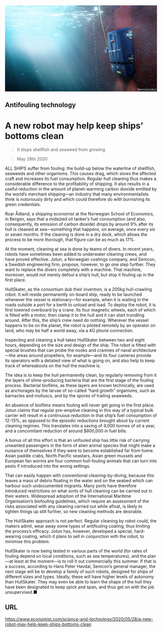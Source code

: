 ![](./images/20200530_STP002_0.jpg)

## Antifouling technology

# A new robot may help keep ships’ bottoms clean

> It stops shellfish and seaweed from growing

> May 28th 2020

ALL SHIPS suffer from fouling: the build-up below the waterline of shellfish, seaweeds and other organisms. This causes drag, which slows the affected craft and increases its fuel consumption. Regular hull cleaning thus makes a considerable difference to the profitability of shipping. It also results in a useful reduction in the amount of planet-warming carbon dioxide emitted by the world’s merchant shipping—an industry that many environmentalists think is notoriously dirty and which could therefore do with burnishing its green credentials.

Roar Ådland, a shipping economist at the Norwegian School of Economics, in Bergen, says that a midsized oil tanker’s fuel consumption (and also, consequently, its emission of carbon dioxide) drops by around 9% after its hull is cleaned at sea—something that happens, on average, once every six or seven months. If the cleaning is done in a dry dock, which allows the process to be more thorough, that figure can be as much as 17%.

At the moment, cleaning at sea is done by teams of divers. In recent years, robots have sometimes been added to underwater cleaning crews, and have proved effective. Jotun, a Norwegian coatings company, and Semcon, a Swedish engineering firm, propose, however, to go one step further. They want to replace the divers completely with a machine. That machine, moreover, would not merely defoul a ship’s hull, but stop it fouling up in the first place.

HullSkater, as the consortium dub their invention, is a 200kg hull-crawling robot. It will reside permanently on-board ship, ready to be launched whenever the vessel is stationary—for example, when it is waiting in the roads outside a port for a berth to unload and load. To deploy the robot, it is first lowered overboard by a crane. Its four magnetic wheels, each of which is fitted with a motor, then clamp it to the hull and it can start trundling around. After this, the ship’s crew need do nothing. Wherever the vessel happens to be on the planet, the robot is piloted remotely by an operator on land, who may be half a world away, via a 4G phone connection.

Inspecting and cleaning a hull takes HullSkater between two and eight hours, depending on the size and design of the ship. The robot is fitted with special brushes that can probe the nooks and crannies of naval architecture—the areas around propellers, for example—and its four cameras provide its operators with a detailed view of what is going on, and also help to keep track of whereabouts on the hull the machine is.

The idea is to keep the hull permanently clean, by regularly removing from it the layers of slime-producing bacteria that are the first stage of the fouling process. Bacterial biofilms, as these layers are known technically, are used as anchorages by the larvae of so-called “hard growth” organisms, such as barnacles and molluscs, and by the spores of trailing seaweeds.

An absence of biofilms means fouling will never get going in the first place. Jotun claims that regular pre-emptive cleaning in this way of a typical bulk carrier will result in a continuous reduction in that ship’s fuel consumption of 12-13%, as opposed to the episodic reductions brought about by current cleaning regimes. This translates into a saving of 4,000 tonnes of oil a year, and a concomitant reduction of around $800,000 in fuel bills.

A bonus of all this effort is that an unfouled ship has little risk of carrying unwanted passengers in the form of alien animal species that might make a nuisance of themselves if they were to become established far from home. Asian paddle crabs, North Pacific seastars, Asian green mussels and European fan worms are four common hull-fouling animals that can turn into pests if introduced into the wrong settings.

That can easily happen with conventional cleaning-by-diving, because this leaves a mass of debris floating in the water and on the seabed which can harbour such undocumented migrants. Many ports have therefore introduced restrictions on what sorts of hull cleaning can be carried out in their waters. Widespread adoption of the International Maritime Organisation’s biofouling guidelines, which require an assessment of the risks associated with any cleaning carried out while afloat, is likely to tighten things up still further, so new cleaning methods are desirable.

The HullSkater approach is not perfect. Regular cleaning by robot could, the makers admit, wear away some types of antifouling coating, thus limiting the process’s efficacy. Jotun has, however, developed a special, hard-wearing coating, which it plans to sell in conjunction with the robot, to minimise this problem.

HullSkater is now being tested in various parts of the world (for rates of fouling depend on local conditions, such as sea temperatures), and the plan—at least at the moment—is to roll it out commercially this summer. If that is a success, according to Hans Peter Havdal, Semcon’s general manager, the next stage will be to develop a family of such robots, designed for ships of different sizes and types. Ideally, these will have higher levels of autonomy than HullSkater. They may even be able to learn the shape of the hull they have been designated to keep spick and span, and thus get on with the job unsupervised.■

## URL

https://www.economist.com/science-and-technology/2020/05/28/a-new-robot-may-help-keep-ships-bottoms-clean
